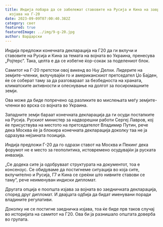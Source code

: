 ```yaml
---
title: Индија побара да се забележат ставовите на Русија и Кина на завршната
  изјава на Г-20
date: 2023-09-09T07:00:40.382Z
category: свет
featured: true
featuredImage: ../img/9-g-20.jpg
author: Вардарски
---
```

Индија предложи конечната декларација на Г20 да ги вклучи и ставовите на Русија и Кина за темата на војната во Украина, пренесува „Ројтерс“. Така, целта е да се избегне ќор-сокак за поделениот блок.

Самитот на Г-20 претстои овој викенд во Њу Делхи. Лидерите на земјите-членки, вклучувајќи го и американскиот претседател Џо Бајден, ќе се соберат таму за да разговараат за безбедноста на храната, климатските активности и олеснување на долгот за посиромашните земји.

Ова може да биде попречено од разликите во мислењата меѓу земјите-членки во врска со војната во Украина.

Западните земји бараат конечната декларација да ги осуди постапките на Русија. Рускиот министер за надворешни работи Сергеј Лавров, кој ќе присуствува на местото на претседателот Владимир Путин, рече дека Москва ќе ја блокира конечната декларација доколку таа не ја одразува нејзината позиција.

Индија предложи Г-20 да го одрази ставот на Москва и Пекинг дека форумот не е место за геополитика, истовремено осудувајќи ја руската инвазија.

„Се додека сите ја одобруваат структурата на документот, тоа е консензус. Се обидуваме да постигнеме ситуација во која сите, вклучително и Русија, Г7 и Кина се среќни што нивните ставови се таму“, рече неименуван индиски дипломат.

Другата опција е поопшта изјава за војната во заедничката декларација, според друг дипломат. И двајцата одбија да бидат именувани поради владините регулативи.

Доколку не се постигне заедничка изјава, тоа ќе биде прв таков случај во историјата на самитот на Г20. Ова би ја разнишало општата доверба во групата.
